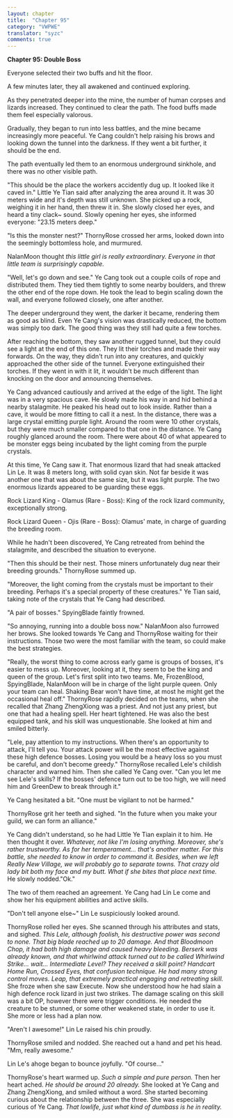 ```yaml
---
layout: chapter
title:  "Chapter 95"
category: "VWPWE"
translator: "syzc"
comments: true
---
```


**Chapter 95: Double Boss**
 
Everyone selected their two buffs and hit the floor.
 
A few minutes later, they all awakened and continued exploring.
 
As they penetrated deeper into the mine, the number of human corpses and lizards increased. They continued to clear the path. The food buffs made them feel especially valorous.
 
Gradually, they began to run into less battles, and the mine became increasingly more peaceful. Ye Cang couldn't help raising his brows and looking down the tunnel into the darkness. If they went a bit further, it should be the end.
 
The path eventually led them to an enormous underground sinkhole, and there was no other visible path.
 
"This should be the place the workers accidently dug up. It looked like it caved in." Little Ye Tian said after analyzing the area around it. It was 30 meters wide and it's depth was still unknown. She picked up a rock, weighing it in her hand, then threw it in. She slowly closed her eyes, and heard a tiny clack~ sound. Slowly opening her eyes, she informed everyone: "23.15 meters deep."
 
"Is this the monster nest?" ThornyRose crossed her arms, looked down into the seemingly bottomless hole, and murmured.
 
NalanMoon thought *this little girl is really extraordinary. Everyone in that little team is surprisingly capable.*
 
"Well, let's go down and see." Ye Cang took out a couple coils of rope and distributed them. They tied them tightly to some nearby boulders, and threw the other end of the rope down. He took the lead to begin scaling down the wall, and everyone followed closely, one after another.
 
The deeper underground they went, the darker it became, rendering them as good as blind. Even Ye Cang's vision was drastically reduced, the bottom was simply too dark. The good thing was they still had quite a few torches.
 
After reaching the bottom, they saw another rugged tunnel, but they could see a light at the end of this one. They lit their torches and made their way forwards. On the way, they didn't run into any creatures, and quickly approached the other side of the tunnel. Everyone extinguished their torches. If they went in with it lit, it wouldn't be much different than knocking on the door and announcing themselves. 
 
Ye Cang advanced cautiously and arrived at the edge of the light. The light was in a very spacious cave. He slowly made his way in and hid behind a nearby stalagmite. He peaked his head out to look inside. Rather than a cave, it would be more fitting to call it a nest. In the distance, there was a large crystal emitting purple light. Around the room were 10 other crystals, but they were much smaller compared to that one in the distance. Ye Cang roughly glanced around the room. There were about 40 of what appeared to be monster eggs being incubated by the light coming from the purple crystals.
 
At this time, Ye Cang saw it. That enormous lizard that had sneak attacked Lin Le. It was 8 meters long, with solid cyan skin. Not far beside it was another one that was about the same size, but it was light purple. The two enormous lizards appeared to be guarding these eggs.
 
Rock Lizard King - Olamus (Rare - Boss): King of the rock lizard community, exceptionally strong.
 
Rock Lizard Queen - Ojis (Rare - Boss): Olamus' mate, in charge of guarding the breeding room.
 
While he hadn't been discovered, Ye Cang retreated from behind the stalagmite, and described the situation to everyone.
 
"Then this should be their nest. Those miners unfortunately dug near their breeding grounds." ThornyRose summed up.
 
"Moreover, the light coming from the crystals must be important to their breeding. Perhaps it's a special property of these creatures." Ye Tian said, taking note of the crystals that Ye Cang had described.
 
"A pair of bosses." SpyingBlade faintly frowned.
 
"So annoying, running into a double boss now." NalanMoon also furrowed her brows. She looked towards Ye Cang and ThornyRose waiting for their instructions. Those two were the most familiar with the team, so could make the best strategies.
 
"Really, the worst thing to come across early game is groups of bosses, it's easier to mess up. Moreover, looking at it, they seem to be the king and queen of the group. Let's first split into two teams. Me, FrozenBlood, SpyingBlade, NalanMoon will be in charge of the light purple queen. Only your team can heal. Shaking Bear won't have time, at most he might get the occasional heal off." ThornyRose rapidly decided on the teams, when she recalled that Zhang ZhengXiong was a priest. And not just any priest, but one that had a healing spell. Her heart tightened. He was also the best equipped tank, and his skill was unquestionable. She looked at him and smiled bitterly.
 
"Lele, pay attention to my instructions. When there's an opportunity to attack, I'll tell you. Your attack power will be the most effective against these high defence bosses. Losing you would be  a heavy loss so you must be careful, and don't become greedy." ThornyRose recalled Lele's childish character and warned him. Then she called Ye Cang over. "Can you let me see Lele's skills? If the bosses' defence turn out to be too high, we will need him and GreenDew to break through it."
 
Ye Cang hesitated a bit. "One must be vigilant to not be harmed."
 
ThornyRose grit her teeth and sighed. "In the future when you make your guild, we can form an alliance."
 
Ye Cang didn't understand, so he had Little Ye Tian explain it to him. He then thought it over. *Whatever, not like I'm losing anything. Moreover, she's rather trustworthy. As for her temperament... that's another matter. For this battle, she needed to know in order to command it. Besides, when we left Really New Village, we will probably go to separate towns. That crazy old lady bit both my face and my butt. What if she bites that place next time.* He slowly nodded."Ok."
 
The two of them reached an agreement. Ye Cang had Lin Le come and show her his equipment abilities and active skills.
 
"Don't tell anyone else~" Lin Le suspiciously looked around. 
 
ThornyRose rolled her eyes. She scanned through his attributes and stats, and sighed. *This Lele, although foolish, his destructive power was second to none. That big blade reached up to 20 damage.  And that Bloodmoon Chop, it had both high damage and caused heavy bleeding. Berserk was already known, and that whirlwind attack turned out to be called Whirlwind Strike... wait... Intermediate Level? They received a skill point? Handcart Home Run, Crossed Eyes, that confusion technique. He had many strong control moves. Leap, that extremely practical engaging and retreating skill.* She froze when she saw Execute. Now she understood how he had slain a high defence rock lizard in just two strikes. The damage scaling on this skill was a bit OP, however there were trigger conditions. He needed the creature to be stunned, or some other weakened state, in order to use it. She more or less had a plan now.
 
"Aren't I awesome!" Lin Le raised his chin proudly.
 
ThornyRose smiled and nodded. She reached out a hand and pet his head. "Mm, really awesome."
 
Lin Le's ahoge began to bounce joyfully. "Of course..."
 
ThornyRose's heart warmed up. *Such a simple and pure person.* Then her heart ached. *He should be around 20 already.* She looked at Ye Cang and Zhang ZhengXiong, and smiled without a word. She started becoming curious about the relationship between the three. She was especially curious of Ye Cang. *That lowlife, just what kind of dumbass is he in reality.*
